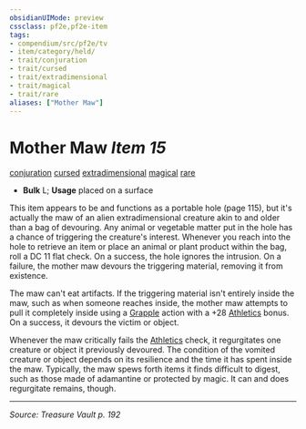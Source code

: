 ```yaml
---
obsidianUIMode: preview
cssclass: pf2e,pf2e-item
tags:
- compendium/src/pf2e/tv
- item/category/held/
- trait/conjuration
- trait/cursed
- trait/extradimensional
- trait/magical
- trait/rare
aliases: ["Mother Maw"]
---
```

# Mother Maw *Item 15*  
[conjuration](rules/traits/conjuration.md "Conjuration School Trait")  [cursed](rules/traits/cursed-gmg.md "Cursed Item Trait")  [extradimensional](rules/traits/extradimensional.md "Extradimensional Effect Trait")  [magical](rules/traits/magical.md "Magical Item Trait")  [rare](rules/traits/rare.md "Rare Rarity Trait")  

- **Bulk** L; **Usage** placed on a surface

This item appears to be and functions as a portable hole (page 115), but it's actually the maw of an alien extradimensional creature akin to and older than a bag of devouring. Any animal or vegetable matter put in the hole has a chance of triggering the creature's interest. Whenever you reach into the hole to retrieve an item or place an animal or plant product within the bag, roll a DC 11 flat check. On a success, the hole ignores the intrusion. On a failure, the mother maw devours the triggering material, removing it from existence.

The maw can't eat artifacts. If the triggering material isn't entirely inside the maw, such as when someone reaches inside, the mother maw attempts to pull it completely inside using a [Grapple](rules/actions/grapple.md) action with a +28 [Athletics](compendium/skills.md#Athletics) bonus. On a success, it devours the victim or object.

Whenever the maw critically fails the [Athletics](compendium/skills.md#Athletics) check, it regurgitates one creature or object it previously devoured. The condition of the vomited creature or object depends on its resilience and the time it has spent inside the maw. Typically, the maw spews forth items it finds difficult to digest, such as those made of adamantine or protected by magic. It can and does regurgitate remains, though.


---
*Source: Treasure Vault p. 192*